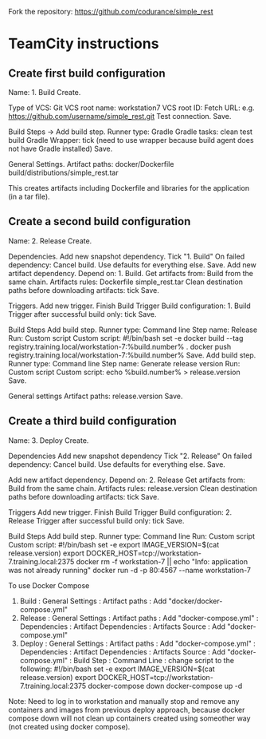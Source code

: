 Fork the repository: https://github.com/codurance/simple_rest


TeamCity instructions
=====================

Create first build configuration
--------------------------------
Name: 1. Build
Create.

Type of VCS: Git
VCS root name: workstation7
VCS root ID: 
Fetch URL: <HTTPS address from fork in Github> e.g. https://github.com/username/simple_rest.git
Test connection. Save.

Build Steps -> Add build step.
Runner type: Gradle
Gradle tasks: clean test build
Gradle Wrapper: tick (need to use wrapper because build agent does not have Gradle installed)
Save.

General Settings.
Artifact paths: docker/Dockerfile
                build/distributions/simple_rest.tar

This creates artifacts including Dockerfile and libraries for the application (in a tar file).


Create a second build configuration
-----------------------------------
Name: 2. Release
Create.

Dependencies.
Add new snapshot dependency.
Tick "1. Build"
On failed dependency: Cancel build.
Use defaults for everything else.
Save.
Add new artifact dependency.
Depend on: 1. Build.
Get artifacts from: Build from the same chain.
Artifacts rules:  Dockerfile
                  simple_rest.tar
Clean destination paths before downloading artifacts: tick
Save.

Triggers.
Add new trigger.
Finish Build Trigger
Build configuration: 1. Build
Trigger after successful build only: tick
Save.

Build Steps
Add build step.
Runner type: Command line
Step name: Release
Run: Custom script
Custom script:  #!/bin/bash
                set -e
                docker build --tag registry.training.local/workstation-7:%build.number% .
                docker push registry.training.local/workstation-7:%build.number%
Save.
Add build step.
Runner type: Command line
Step name: Generate release version
Run: Custom script
Custom script:  echo %build.number% > release.version
Save.

General settings
Artifact paths: release.version
Save.


Create a third build configuration
-----------------------------------
Name: 3. Deploy
Create.

Dependencies
Add new snapshot dependency
Tick "2. Release"
On failed dependency: Cancel build.
Use defaults for everything else.
Save.

Add new artifact dependency.
Depend on: 2. Release
Get artifacts from: Build from the same chain.
Artifacts rules:  release.version
Clean destination paths before downloading artifacts: tick
Save.

Triggers
Add new trigger.
Finish Build Trigger
Build configuration: 2. Release
Trigger after successful build only: tick
Save.

Build Steps
Add build step.
Runner type: Command line
Run: Custom script
Custom script:  #!/bin/bash
                set -e
                export IMAGE_VERSION=$(cat release.version)
                export DOCKER_HOST=tcp://workstation-7.training.local:2375
                docker rm -f workstation-7 || echo "Info: application was not already running"
                docker run -d -p 80:4567 --name workstation-7



To use Docker Compose
1. Build : General Settings : Artifact paths : Add "docker/docker-compose.yml"
2. Release : General Settings : Artifact paths : Add "docker-compose.yml"
           : Dependencies : Artifact Dependencies : Artifacts Source : Add "docker-compose.yml"
3. Deploy : General Settings : Artifact paths : Add "docker-compose.yml"
          : Dependencies : Artifact Dependencies : Artifacts Source : Add "docker-compose.yml"
          : Build Step : Command Line : change script to the following:
          #!/bin/bash
          set -e
          export IMAGE_VERSION=$(cat release.version)
          export DOCKER_HOST=tcp://workstation-7.training.local:2375
          docker-compose down
          docker-compose up -d

Note: Need to log in to workstation and manually stop and remove any containers and images from previous deploy approach, because docker compose down will not clean up containers created using someother way (not created using docker compose).